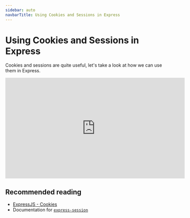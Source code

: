 ```yaml
---
sidebar: auto
navbarTitle: Using Cookies and Sessions in Express
---
```


# Using Cookies and Sessions in Express
Cookies and sessions are quite useful, let's take a look at how we can use them in Express.

<iframe width="560" height="314" src="https://www.youtube.com/embed/vbcHsMQ2XxA" frameborder="0" allow="accelerometer; autoplay; encrypted-media; gyroscope; picture-in-picture" allowfullscreen></iframe>

## Recommended reading

* [ExpressJS - Cookies](https://www.tutorialspoint.com/expressjs/expressjs_cookies.htm)
* Documentation for [`express-session`](https://www.npmjs.com/package/express-session)


